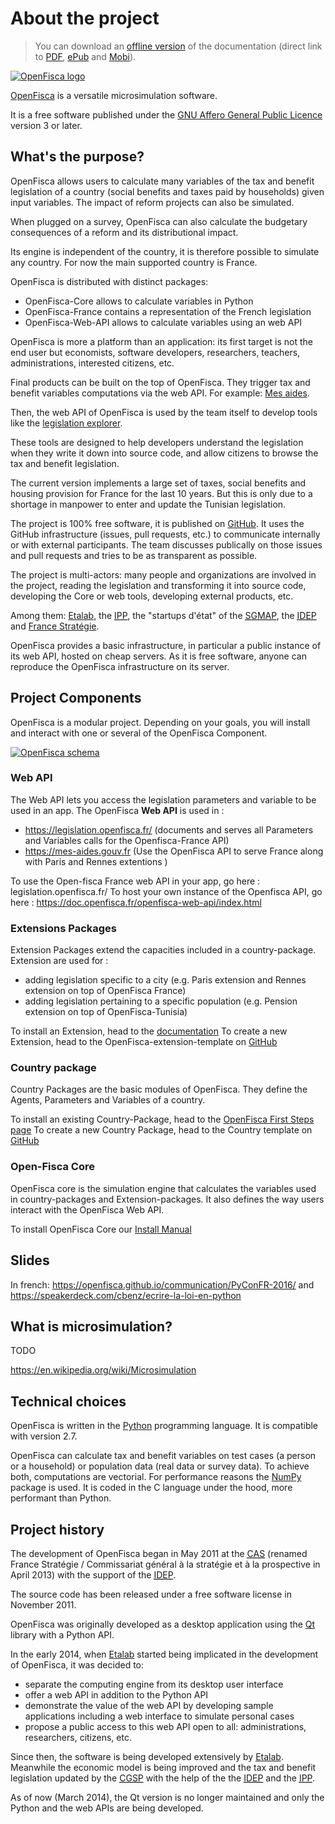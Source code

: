 # About the project

> You can download an [offline version](https://www.gitbook.com/book/openfisca/documentation) of the documentation (direct link to [PDF](https://www.gitbook.com/download/pdf/book/openfisca/documentation), [ePub](https://www.gitbook.com/download/epub/book/openfisca/documentation) and [Mobi](https://www.gitbook.com/download/mobi/book/openfisca/documentation)).

[![OpenFisca logo](https://www.openfisca.fr/hotlinks/logo-openfisca.svg)](https://www.openfisca.fr/)

[OpenFisca](https://www.openfisca.fr/) is a versatile microsimulation software.

It is a free software published under the [GNU Affero General Public Licence](https://www.gnu.org/licenses/agpl.html) version 3 or later.

## What's the purpose?

OpenFisca allows users to calculate many variables of the tax and benefit legislation of a country (social benefits and taxes paid by households) given input variables.
The impact of reform projects can also be simulated.

When plugged on a survey, OpenFisca can also calculate the budgetary consequences of a reform
and its distributional impact.

Its engine is independent of the country, it is therefore possible to simulate any country.
For now the main supported country is France.

OpenFisca is distributed with distinct packages:

- OpenFisca-Core allows to calculate variables in Python
- OpenFisca-France contains a representation of the French legislation
- OpenFisca-Web-API allows to calculate variables using an web API

OpenFisca is more a platform than an application: its first target is not the end user but
economists, software developers, researchers, teachers, administrations, interested citizens, etc.

Final products can be built on the top of OpenFisca.
They trigger tax and benefit variables computations via the web API.
For example: [Mes aides](https://mes-aides.gouv.fr/).

Then, the web API of OpenFisca is used by the team itself to develop tools like the [legislation explorer](https://legislation.openfisca.fr/).

These tools are designed to help developers understand the legislation when they write it down into source code,
and allow citizens to browse the tax and benefit legislation.

The current version implements a large set of taxes, social benefits and housing provision for France
for the last 10 years.
But this is only due to a shortage in manpower to enter and update the Tunisian legislation.

The project is 100% free software, it is published on [GitHub](https://github.com/openfisca).
It uses the GitHub infrastructure (issues, pull requests, etc.) to communicate internally or with external participants.
The team discusses publically on those issues and pull requests and tries to be as transparent as possible.

The project is multi-actors: many people and organizations are involved in the project,
reading the legislation and transforming it into source code,
developing the Core or web tools,
developing external products, etc.

Among them:
[Etalab](https://www.etalab.gouv.fr/),
the [<abbr title="Institut des politiques publiques">IPP</abbr>](http://www.ipp.eu/),
the "startups d'état" of the
[<abbr title="Secrétariat général pour la modernisation de l'action publique">SGMAP</abbr>](http://www.modernisation.gouv.fr/),
the [<abbr title="Institut d'économie publique">IDEP</abbr>](http://www.idep-fr.org/)
and [France Stratégie](http://www.strategie.gouv.fr/).

OpenFisca provides a basic infrastructure, in particular a public instance of its web API,
hosted on cheap servers.
As it is free software, anyone can reproduce the OpenFisca infrastructure on its server.

## Project Components
OpenFisca is a modular project. Depending on your goals, you will install and interact with one or several of the OpenFisca Component.

[![OpenFisca schema](openfisca-doc/schema_openfisca.svg)](openfisca-doc/schema_openfisca.svg)

### Web API
The Web API lets you access the legislation parameters and variable to be used in an app.
The OpenFisca **Web API** is used in  :
- https://legislation.openfisca.fr/ (documents and serves all Parameters and Variables calls for the Openfisca-France API)
- https://mes-aides.gouv.fr (Use the OpenFisca API to serve France along with Paris and Rennes extentions )

To use the Open-fisca France web API in your app, go here : legislation.openfisca.fr/
To host your own instance of the Openfisca API, go here : https://doc.openfisca.fr/openfisca-web-api/index.html

### Extensions Packages
Extension Packages extend the capacities included in a country-package.
Extension are used for :
- adding legislation specific to a city (e.g. Paris extension and Rennes extension on top of OpenFisca France)
- adding legislation pertaining to a specific population (e.g. Pension extension on top of OpenFisca-Tunisia)

To install an Extension, head to the [documentation](https://doc.openfisca.fr/contribute/extensions.html)
To create a new Extension, head to the OpenFisca-extension-template on [GitHub](https://doc.openfisca.fr/contribute/extensions.html)

### Country package
Country Packages are the basic modules of OpenFisca. They define the Agents, Parameters and Variables of a country.

To install an existing Country-Package, head to the [OpenFisca First Steps page](https://doc.openfisca.fr/first_step.html)
To create a new Country Package, head to the Country template on [GitHub](https://github.com/openfisca/country-template)

### Open-Fisca Core
OpenFisca core is the simulation engine that calculates the variables used in country-packages and Extension-packages. It also defines the way users interact with the OpenFisca Web API.

To install OpenFisca Core our [Install Manual](https://doc.openfisca.fr/install.html)

## Slides

In french: https://openfisca.github.io/communication/PyConFR-2016/ and https://speakerdeck.com/cbenz/ecrire-la-loi-en-python

## What is microsimulation?

TODO

https://en.wikipedia.org/wiki/Microsimulation

## Technical choices

OpenFisca is written in the [Python](http://www.python.org/) programming language. It is compatible with version 2.7.

OpenFisca can calculate tax and benefit variables on test cases (a person or a household)
or population data (real data or survey data).
To achieve both, computations are vectorial.
For performance reasons the [NumPy](http://www.numpy.org/) package is used.
It is coded in the C language under the hood, more performant than Python.

## Project history

The development of OpenFisca began in May 2011 at the
[<abbr title="Centre d'analyse stratégique">CAS</abbr>](http://www.strategie.gouv.fr/)
(renamed France Stratégie / Commissariat général à la stratégie et à la prospective in April 2013)
with the support of the
[<abbr title="Institut d'économie publique">IDEP</abbr>](http://www.idep-fr.org/).

The source code has been released under a free software license in November 2011.

OpenFisca was originally developed as a desktop application
using the [Qt](http://www.qt.io/) library with a Python API.

In the early 2014, when <a href="https://www.etalab.gouv.fr/" rel="external" target="_blank">Etalab</a>
started being implicated in the development of OpenFisca, it was decided to:

- separate the computing engine from its desktop user interface
- offer a web API in addition to the Python API
- demonstrate the value of the web API by developing sample applications including a web interface
  to simulate personal cases
- propose a public access to this web API open to all: administrations, researchers, citizens, etc.

Since then, the software is being developed extensively by
[Etalab](https://www.etalab.gouv.fr/).
Meanwhile the economic model is being improved and the tax and benefit legislation updated by the
[<abbr title="Commissariat général à la stratégie et à la prospective">CGSP</abbr>](http://www.strategie.gouv.fr/)
with the help of the
the [<abbr title="Institut d'économie publique">IDEP</abbr>](http://www.idep-fr.org/)
and the [<abbr title="Institut des politiques publiques">IPP</abbr>](http://www.ipp.eu/).

As of now (March 2014), the Qt version is no longer maintained and only the Python and the web APIs are being developed.
